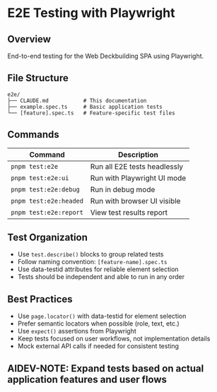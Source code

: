 # E2E Testing with Playwright

## Overview
End-to-end testing for the Web Deckbuilding SPA using Playwright.

## File Structure
```
e2e/
├── CLAUDE.md           # This documentation
├── example.spec.ts     # Basic application tests
└── [feature].spec.ts   # Feature-specific test files
```

## Commands
| Command | Description |
|---------|-------------|
| `pnpm test:e2e` | Run all E2E tests headlessly |
| `pnpm test:e2e:ui` | Run with Playwright UI mode |
| `pnpm test:e2e:debug` | Run in debug mode |
| `pnpm test:e2e:headed` | Run with browser UI visible |
| `pnpm test:e2e:report` | View test results report |

## Test Organization
- Use `test.describe()` blocks to group related tests
- Follow naming convention: `[feature-name].spec.ts`
- Use data-testid attributes for reliable element selection
- Tests should be independent and able to run in any order

## Best Practices
- Use `page.locator()` with data-testid for element selection
- Prefer semantic locators when possible (role, text, etc.)
- Use `expect()` assertions from Playwright
- Keep tests focused on user workflows, not implementation details
- Mock external API calls if needed for consistent testing

## AIDEV-NOTE: Expand tests based on actual application features and user flows